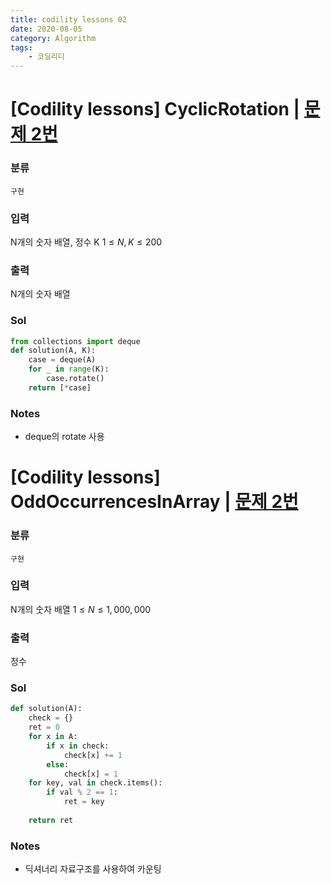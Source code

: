 ```yaml
---
title: codility lessons 02
date: 2020-08-05
category: Algorithm
tags:
    - 코딜리디
---
```


# [Codility lessons] CyclicRotation | [문제 2번](https://app.codility.com/programmers/lessons/2-arrays/cyclic_rotation/start/)

### 분류
`구현`

### 입력
N개의 숫자 배열, 정수 K  $1 {\le} N, K {\le} 200$

### 출력
N개의 숫자 배열

### Sol

```python
from collections import deque
def solution(A, K):
    case = deque(A)
    for _ in range(K):
        case.rotate()
    return [*case]
```

### Notes
- deque의 rotate 사용



# [Codility lessons] OddOccurrencesInArray | [문제 2번](https://app.codility.com/programmers/lessons/2-arrays/odd_occurrences_in_array/start/)

### 분류
`구현`

### 입력
N개의 숫자 배열 $1 {\le} N {\le} 1,000,000$

### 출력
정수

### Sol

```python
def solution(A):
    check = {}
    ret = 0
    for x in A:
        if x in check:
            check[x] += 1
        else:
            check[x] = 1
    for key, val in check.items():
        if val % 2 == 1:
            ret = key
    
    return ret
```

### Notes
- 딕셔너리 자료구조를 사용하여 카운팅

